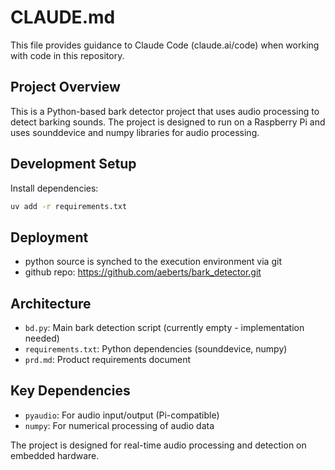 # CLAUDE.md

This file provides guidance to Claude Code (claude.ai/code) when working with code in this repository.

## Project Overview

This is a Python-based bark detector project that uses audio processing to detect barking sounds. The project is designed to run on a Raspberry Pi and uses sounddevice and numpy libraries for audio processing.

## Development Setup

Install dependencies:
```bash
uv add -r requirements.txt
```
## Deployment

- python source is synched to the execution environment via git
- github repo: https://github.com/aeberts/bark_detector.git

## Architecture

- `bd.py`: Main bark detection script (currently empty - implementation needed)
- `requirements.txt`: Python dependencies (sounddevice, numpy)
- `prd.md`: Product requirements document

## Key Dependencies

- `pyaudio`: For audio input/output (Pi-compatible)
- `numpy`: For numerical processing of audio data

The project is designed for real-time audio processing and detection on embedded hardware.